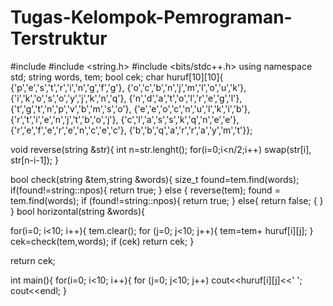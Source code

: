 # Tugas-Kelompok-Pemrograman-Terstruktur

#include <iostream>
#include <string.h>
#include <bits/stdc++.h>
using namespace std;
    string words, tem;
    bool cek;
    char huruf[10][10]{ {'p','e','s','t','r','i','n','g','f','g'},
		 	{'o','c','b','n','j','m','l','o','u','k'},
                        {'i','k','o','s','o','y','j','k','n','q'},
			{'n','d','a','t','o','l','r','e','g','l'},
	 	        {'t','g','t','n','p','v','b','m','s','o'},
	   		{'e','e','o','c','n','u','l','k','i','b'},
			{'r','t','i','e','n','j','t','b','o','j'},
			{'c','l','a','s','s','k','q','n','e','e'},
			{'r','e','f','e','r','e','n','c','e','c'},
			{'b','b','q','a','r','r','a','y','m','t'}};
 
 
 
 void reverse(string &str){
	int n=str.lenght();
	for(i=0;i<n/2;i++)
		swap(str[i], str[n-i-1]);
} 

bool check(string &tem,string &words){
size_t found=tem.find(words);
        if(found!=string::npos){
            return true;
        }
        else {
            reverse(tem);
            found = tem.find(words);
            if (found!=string::npos){
                return true;
            }
            else{
                return false;
	    {
        }
}
bool horizontal(string &words){

for(i=0; i<10; i++){
    tem.clear();
    for (j=0; j<10; j++){
        tem=tem+ huruf[i][j];
        }
        cek=check(tem,words);
        if (cek)
            return cek;
    }

return cek;
  
int main(){
	for(i=0; i<10; i++){
    		for (j=0; j<10; j++)
        	cout<<huruf[i][j]<<' ';
    		cout<<endl;
 }
